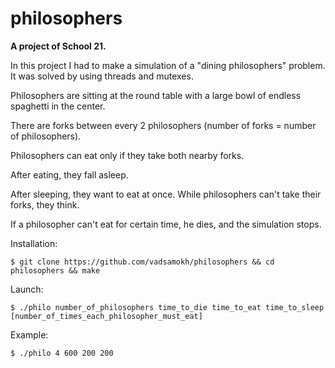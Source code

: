 # philosophers

**A project of School 21.**

In this project I had to make a simulation of a "dining philosophers" problem. It was solved by using threads and mutexes.

Philosophers are sitting at the round table with a large bowl of endless spaghetti in the center.

There are forks between every 2 philosophers (number of forks = number of philosophers).

Philosophers can eat only if they take both nearby forks.

After eating, they fall asleep.

After sleeping, they want to eat at once. While philosophers can't take their forks, they think.

If a philosopher can't eat for certain time, he dies, and the simulation stops.

Installation:

```
$ git clone https://github.com/vadsamokh/philosophers && cd philosophers && make
```

Launch:

```
$ ./philo number_of_philosophers time_to_die time_to_eat time_to_sleep [number_of_times_each_philosopher_must_eat]
```

Example:

```
$ ./philo 4 600 200 200
```
